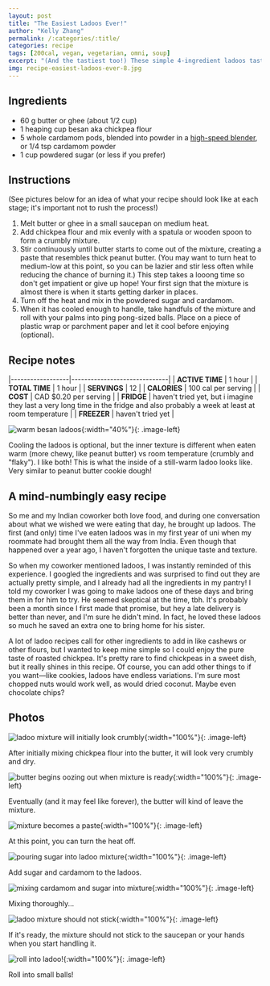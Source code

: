 ```yaml
---
layout: post
title: "The Easiest Ladoos Ever!"
author: "Kelly Zhang"
permalink: /:categories/:title/
categories: recipe
tags: [200cal, vegan, vegetarian, omni, soup]
excerpt: "(And the tastiest too!) These simple 4-ingredient ladoos taste so authentic! They are so creamy and delicious I couldn't stop eating them even before they cooled down. I brought them into work and everyone loved them."
img: recipe-easiest-ladoos-ever-8.jpg
---
```


<script type="application/ld+json">
{
  "@context": "http://schema.org",
  "@type": "Recipe",
  "author": "Kelly Zhang",
  "keywords": "indian food, indian dessert, ethnic food, vegetarian, cardamom, spice, chickpea flour, ghee",
  "cookTime": "PT1H",
  "prepTime": "PT1H",
  "totalTime": "PT1H",
  "cookingMethod": "Heating while Stirring",
  "datePublished": "2019-03-22",
  "description": "These simple 4-ingredient ladoos taste so authentic! They are so creamy and delicious I couldn't stop eating them even before they cooled down. I brought them into work and everyone loved them.",
  "image": "http://kellyzhang.me/food/images/recipe-easiest-ladoos-ever-8.jpg",
  "aggregateRating": {
    "@type": "AggregateRating",
    "ratingValue": "5",
    "reviewCount": "4"
  },
  "recipeIngredient": [
    "60 g butter or ghee (about 1/2 cup)",
    "1 heaping cup besan aka chickpea flour",
    "5 whole cardamom pods or 1/4 tsp cardamom powder",
    "1 cup powdered sugar (or less if you prefer)",
  ],
  "interactionStatistic": {
    "@type": "InteractionCounter",
    "interactionType": "http://schema.org/Comment",
    "userInteractionCount": "91"
  },
  "name": "The Easiest Ladoos Recipe Ever!",
  "estimatedCost": {
    "@type": "MonetaryAmount",
    "currency": "CAD",
    "value": "0.20"
  },
  "nutrition": {
    "@type": "NutritionInformation",
    "calories": "197 calories",
    "carbohydrateContent": "36.1 grams carbohydrate",
    "fiberContent": "6.6 grams fiber",
    "sugarContent": "3 grams sugar",
    "cholesterolContent": "0 milligrams cholesterol",
    "fatContent": "0.7 grams fat",
    "saturatedFatContent": "0.1 grams saturated fat",
    "unsaturatedFatContent": "0.1 grams unsaturated fat",
    "transFatContent": "6.6 grams trans fat",
    "proteinContent": "13.1 grams protein",
    "sodiumContent": "416.3 milligrams sodium",
    "servingSize": "1.5 cups"
  },

  "tool": [
    {
      "@type": "HowToTool",
      "name": "Saucepan or sauce pot"
    },
    {
      "@type": "HowToTool",
      "name": "Spatula or large spoon"
    }
  ],

  "recipeCategory": "dessert",
  "recipeCuisine": "Indian",
  "recipeInstructions": [{
    "@type": "HowToStep",
    "text": "Melt butter or ghee in a small saucepan on medium heat."
  },{
    "@type": "HowToStep",
    "text": "Add chickpea flour and mix evenly with a spatula or wooden spoon to form a crumbly mixture."
  },{
    "@type": "HowToStep",
    "text": "Stir continuously until butter starts to come out of the mixture, creating a paste that resembles thick peanut butter. (You may want to turn heat to medium-low at this point, so you can be lazier and stir less often while reducing the chance of burning  it.) This step takes a looong time so don't get impatient or give up hope! Your first sign that the mixture is almost there is when it starts getting darker in places."
  },{
    "@type": "HowToStep",
    "text": "Turn off the heat and mix in the powdered sugar and cardamom."
  },{
    "@type": "HowToStep",
    "text": "When it has cooled enough to handle, take handfuls of the mixture and roll with your palms into ping pong-sized balls. Place on a piece of plastic wrap or parchment paper and let it cool before enjoying (optional)."
  }],  
  "recipeYield": "8 servings",
  "suitableForDiet": [
    "http://schema.org/LowFatDiet",
    "http://schema.org/GlutenFreeDiet",
    "http://schema.org/VeganDiet",
    "http://schema.org/VegetarianDiet",
    "http://schema.org/LowCalorieDiet",
    "http://schema.org/HalalDiet",
    "http://schema.org/HinduDiet",
    "http://schema.org/KosherDiet",
    "http://schema.org/LowLactoseDiet"
  ]
}
</script>

## Ingredients

* 60 g butter or ghee (about 1/2 cup)
* 1 heaping cup besan aka chickpea flour
* 5 whole cardamom pods, blended into powder in a [high-speed blender](https://amzn.to/2FrvF89), or 1/4 tsp cardamom powder
* 1 cup powdered sugar (or less if you prefer)

## Instructions

(See pictures below for an idea of what your recipe should look like at each stage; it's important not to rush the process!)

1. Melt butter or ghee in a small saucepan on medium heat.
1. Add chickpea flour and mix evenly with a spatula or wooden spoon to form a crumbly mixture.
1. Stir continuously until butter starts to come out of the mixture, creating a paste that resembles thick peanut butter. (You may want to turn heat to medium-low at this point, so you can be lazier and stir less often while reducing the chance of burning  it.) This step takes a looong time so don't get impatient or give up hope! Your first sign that the mixture is almost there is when it starts getting darker in places.
1. Turn off the heat and mix in the powdered sugar and cardamom.
1. When it has cooled enough to handle, take handfuls of the mixture and roll with your palms into ping pong-sized balls. Place on a piece of plastic wrap or parchment paper and let it cool before enjoying (optional).

## Recipe notes

|------------------|------------------------------|
| **ACTIVE TIME**  | 1 hour                       |
| **TOTAL TIME**   | 1 hour                       |
| **SERVINGS**     | 12                           |
| **CALORIES**     | 100 cal per serving          |
| **COST**         | CAD $0.20 per serving         |
| **FRIDGE**       | haven't tried yet, but i imagine they last a very long time in the fridge and also probably a week at least at room temperature |
| **FREEZER**      | haven't tried yet    |

![warm besan ladoos](/food/images/recipe-easiest-ladoos-ever.jpg){:width="40%"}{: .image-left}

Cooling the ladoos is optional, but the inner texture is different when eaten warm (more chewy, like peanut butter) vs room temperature (crumbly and "flaky"). I like both! This is what the inside of a still-warm ladoo looks like. Very similar to peanut butter cookie dough!

## A mind-numbingly easy recipe

So me and my Indian coworker both love food, and during one conversation about what we wished we were eating that day, he brought up ladoos. The first (and only) time I've eaten ladoos was in my first year of uni when my roommate had brought them all the way from India. Even though that happened over a year ago, I haven't forgotten the unique taste and texture.

So when my coworker mentioned ladoos, I was instantly reminded of this experience. I googled the ingredients and was surprised to find out they are actually pretty simple, and I already had all the ingredients in my pantry! I told my coworker I was going to make ladoos one of these days and bring them in for him to try. He seemed skeptical at the time, tbh. It's probably been a month since I first made that promise, but hey a late delivery is better than never, and I'm sure he didn't mind. In fact, he loved these ladoos so much he saved an extra one to bring home for his sister.

A lot of ladoo recipes call for other ingredients to add in like cashews or other flours, but I wanted to keep mine simple so I could enjoy the pure taste of roasted chickpea. It's pretty rare to find chickpeas in a sweet dish, but it really shines in this recipe. Of course, you can add other things to if you want—like cookies, ladoos have endless variations. I'm sure most chopped nuts would work well, as would dried coconut. Maybe even chocolate chips?

## Photos

![ladoo mixture will initially look crumbly](/food/images/recipe-easiest-ladoos-ever-1.jpg){:width="100%"}{: .image-left}

After initially mixing chickpea flour into the butter, it will look very crumbly and dry.

![butter begins oozing out when mixture is ready](/food/images/recipe-easiest-ladoos-ever-2.jpg){:width="100%"}{: .image-left}

Eventually (and it may feel like forever), the butter will kind of leave the mixture.

![mixture becomes a paste](/food/images/recipe-easiest-ladoos-ever-3.jpg){:width="100%"}{: .image-left}

At this point, you can turn the heat off.

![pouring sugar into ladoo mixture](/food/images/recipe-easiest-ladoos-ever-4.jpg){:width="100%"}{: .image-left}

Add sugar and cardamom to the ladoos.

![mixing cardamom and sugar into mixture](/food/images/recipe-easiest-ladoos-ever-5.jpg){:width="100%"}{: .image-left}

Mixing thoroughly...

![ladoo mixture should not stick](/food/images/recipe-easiest-ladoos-ever-6.jpg){:width="100%"}{: .image-left}

If it's ready, the mixture should not stick to the saucepan or your hands when you start handling it.

![roll into ladoo!](/food/images/recipe-easiest-ladoos-ever-7.jpg){:width="100%"}{: .image-left}

Roll into small balls!
